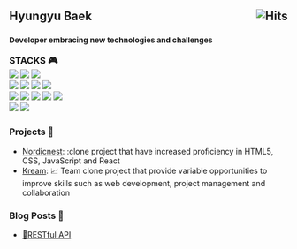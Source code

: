 <h2>
  Hyungyu Baek
  <a href="https://hits.sh/github.com/sambeak/"><img alt="Hits" src="https://hits.sh/github.com/silentsoft.svg?view=today-total&logo=github" align="right"/></a>
</h2>

<h3>
  <sup>
    <h4>Developer embracing new technologies and challenges</h4>
  </sup>
    STACKS 🎮 <br>
  <!-- <a href="https://hyungyu.me"><img src="https://img.shields.io/badge/Resume-000000?style=flat-square&logo=notion&logoColor=white"/></a> -->
  <a href="https://sambeak.github.io" align="center"><img src="https://img.shields.io/badge/Blog-9BABB8?style=flat-square&logo=blogger&logoColor=white"/></a>
  <a href="#" align="center"><img src="https://img.shields.io/badge/Html5-EEE3CB?style=flat&logo=html5&logoColor=E34F26"/></a>
  <a href="#" align="center"><img src="https://img.shields.io/badge/Css3-D7C0AE?style=flat&logo=css3&logoColor=1572B6"/></a><br>
  <a href="#" align="center"><img src="https://img.shields.io/badge/Sass-884A39?style=flat&logo=Sass&logoColor=CC6699"/></a>
  <a href="#" align="center"><img src="https://img.shields.io/badge/JavaScript-C38154?style=flat&logo=javascript&logoColor=F7DF1E"/></a>
  <a href="#" align="center"><img src="https://img.shields.io/badge/Python-FFC26F?style=flat&logo=python&logoColor=3776AB"/></a>
  <a href="#" align="center"><img src="https://img.shields.io/badge/React-F9E0BB?style=flat&logo=react&logoColor=61DAFB"/></a><br>
  <a href="#" align="center"><img src="https://img.shields.io/badge/ReactRouter-D8C4B6?style=flat&logo=reactrouter&logoColor=CA4245"/></a>
  <a href="#" align="center"><img src="https://img.shields.io/badge/Mysql-4F709C?style=flat&logo=mysql&logoColor=4479A1"/></a>
  <a href="#" align="center"><img src="https://img.shields.io/badge/Flask-213555?style=flat&logo=flask&logoColor=000000"/></a>
  <a href="#" align="center"><img src="https://img.shields.io/badge/Git-C2DEDC?style=flat&logo=git&logoColor=F05032"/></a>
  <a href="#" align="center"><img src="https://img.shields.io/badge/Github-ECE5C7?style=flat&logo=github&logoColor=181717"/></a><br>
  <a href="#" align="center"><img src="https://img.shields.io/badge/Jquery-CDC2AE?style=flat&logo=jquery&logoColor=0769AD"/></a>
  <a href="#" align="center"><img src="https://img.shields.io/badge/Apachetomcat-116A7B?style=flat&logo=apachetomcat&logoColor=0769AD"/></a>
</h3>

### Projects 💼
- [Nordicnest](https://github.com/sambeak/nordicnest_clone): :clone project that have increased proficiency in HTML5, CSS, JavaScript and React
- [Kream](https://github.com/sambeak/kreamUnity): :chart_with_upwards_trend: Team clone project that provide variable opportunities to improve skills such as web development, project management and collaboration


### Blog Posts 📜
- [🏰RESTful API](https://sambeak.github.io/all_posts)
